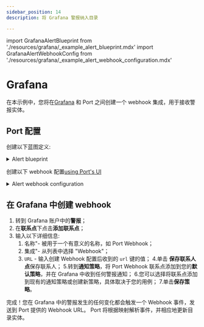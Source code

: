 ```yaml
---
sidebar_position: 14
description: 将 Grafana 警报纳入目录

---
```


import GrafanaAlertBlueprint from './resources/grafana/_example_alert_blueprint.mdx'
import GrafanaAlertWebhookConfig from './resources/grafana/_example_alert_webhook_configuration.mdx'

# Grafana

在本示例中，您将在[Grafana](https://grafana.com/) 和 Port 之间创建一个 webhook 集成，用于接收警报实体。

## Port 配置

创建以下蓝图定义: 

<details>
<summary>Alert blueprint</summary>

<GrafanaAlertBlueprint/>

</details>

创建以下 webhook 配置[using Port's UI](/build-your-software-catalog/sync-data-to-catalog/webhook/?operation=ui#configuring-webhook-endpoints)

<details>

<summary>Alert webhook configuration</summary>

1. **基本信息** 选项卡 - 填写以下详细信息: 
    1.title: `Grafana Alert Mapper`；
    2.标识符 : `grafana_alert_mapper`；
    3.Description : `将 Grafana 警报映射到 Port` 的 webhook 配置；
    4.图标 : `Grafana`；
2. **集成配置**选项卡 - 填写以下 JQ 映射: 
   <GrafanaAlertWebhookConfig/>
3.点击页面底部的**保存**。

</details>

## 在 Grafana 中创建 webhook

1. 转到 Grafana 账户中的**警报**；
2. 在**联系点**下点击**添加联系点**；
3. 输入以下详细信息: 
    1. 名称"- 被用于一个有意义的名称，如 Port Webhook；
    2. 集成"- 从列表中选择 "Webhook"；
    3. `URL` - 输入创建 Webhook 配置后收到的 `url` 键的值；
4.单击 **保存联系人点**保存联系人；
5.转到**通知策略**，将 Port Webhook 联系点添加到您的**默认策略**，并在 Grafana 中收到任何警报通知；
6.您可以选择将联系点添加到现有的通知策略或创建新策略，具体取决于您的用例；
7.单击**保存策略**。

完成！您在 Grafana 中的警报发生的任何变化都会触发一个 Webhook 事件，发送到 Port 提供的 Webhook URL。 Port 将根据映射解析事件，并相应地更新目录实体。